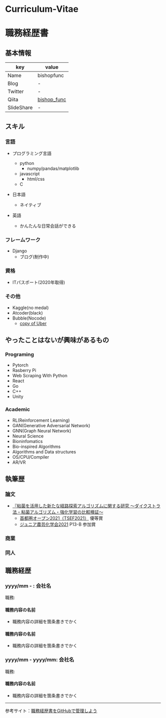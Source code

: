 # Curriculum-Vitae

# 職務経歴書

## 基本情報

|key|value|
|---|-----|
|Name|bishopfunc|
|Blog|-|
|Twitter|-|
|Qiita|[bishop_func](https://qiita.com/bishop_func)|
|SlideShare|-|

## スキル

### 言語

- プログラミング言語
  - python
    - numpy/pandas/matplotlib
  - javascript
    - html/css 
  - C
  
- 日本語
  - ネイティブ
- 英語
  - かんたんな日常会話ができる

### フレームワーク

- Django
  - ブログ(制作中)
  
### 資格

- ITパスポート(2020年取得)
  
  
### その他

- Kaggle(no medal)
- Atcoder(black)
- Bubble(Nocode)
  - [copy of Uber](https://sen-taxi.bubbleapps.io/)

<!--## 強み-->
  

## やったことはないが興味があるもの

### Programing
- Pytorch
- Rasberry Pi
- Web Scraping With Python
- React
- Go
- C++
- Unity

### Academic 
- RL(Reinforcement Learning)
- GAN(Generative Adversarial Network)
- GNN(Graph Neural Network)
- Neural Science
- Bioninfomatics
- Bio-inspired Algorithms
- Algorithms and Data structures
- OS/CPU/Compiler 
- AR/VR

<!--## 登壇歴-->

<!--## 受賞歴-->

## 執筆歴

### 論文 
 - [『粘菌を活用した新たな経路探索アルゴリズムに関する研究 ～ダイクストラ法・粘菌アルゴリズム・強化学習の比較検証～](https://github.com/bishopfunc/highschool_paper)
    - [首都圏オープン2021（TSEF2021）](http://www.f.waseda.jp/yasushin/posts/post16.html) 優等賞
    - [ジュニア農芸化学会2021](https://www.jsbba.or.jp/2021/program_junior.html) P13-B 参加賞 


### 商業

### 同人

## 職務経歴

### yyyy/mm - : 会社名

職務: 

#### 職務内容の名前

- 職務内容の詳細を箇条書きでかく

#### 職務内容の名前

- 職務内容の詳細を箇条書きでかく

### yyyy/mm - yyyy/mm: 会社名

職務: 

#### 職務内容の名前

- 職務内容の詳細を箇条書きでかく

---
参考サイト：[職務経歴書をGitHubで管理しよう](https://qiita.com/okohs/items/abcad0b4aefa585bc50b)
